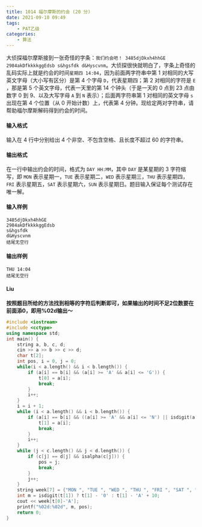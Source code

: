 ```yaml
---
title: 1014 福尔摩斯的约会 (20 分)
date: 2021-09-10 09:49
tags:
    - PAT乙级
categories:
    - 算法
---
```

大侦探福尔摩斯接到一张奇怪的字条：`我们约会吧！ 3485djDkxh4hhGE 2984akDfkkkkggEdsb s&hgsfdk d&Hyscvnm`。大侦探很快就明白了，字条上奇怪的乱码实际上就是约会的时间`星期四 14:04`，因为前面两字符串中第 1 对相同的大写英文字母（大小写有区分）是第 4 个字母 `D`，代表星期四；第 2 对相同的字符是 `E` ，那是第 5 个英文字母，代表一天里的第 14 个钟头（于是一天的 0 点到 23 点由数字 0 到 9、以及大写字母 `A` 到 `N` 表示）；后面两字符串第 1 对相同的英文字母 `s` 出现在第 4 个位置（从 0 开始计数）上，代表第 4 分钟。现给定两对字符串，请帮助福尔摩斯解码得到约会的时间。
#### 输入格式

输入在 4 行中分别给出 4 个非空、不包含空格、且长度不超过 60 的字符串。

#### 输出格式

在一行中输出约会的时间，格式为 `DAY HH:MM`，其中 `DAY` 是某星期的 3 字符缩写，即 `MON` 表示星期一，`TUE` 表示星期二，`WED` 表示星期三，`THU` 表示星期四，`FRI` 表示星期五，`SAT` 表示星期六，`SUN` 表示星期日。题目输入保证每个测试存在唯一解。

#### 输入样例

```in
3485djDkxh4hhGE 
2984akDfkkkkggEdsb 
s&hgsfdk 
d&Hyscvnm
结尾无空行
```

#### 输出样例

```out
THU 14:04
结尾无空行
```

#### Liu

**按照题目所给的方法找到相等的字符后判断即可，如果输出的时间不足2位数要在前面添0，即用%02d输出～**

```c++
#include <iostream>
#include <cctype>
using namespace std;
int main() {
    string a, b, c, d;
    cin >> a >> b >> c >> d;
    char t[2];
    int pos, i = 0, j = 0;
    while(i < a.length() && i < b.length()) {
        if (a[i] == b[i] && (a[i] >= 'A' && a[i] <= 'G')) {
            t[0] = a[i];
            break;
        }
        i++;
    }
    i = i + 1;
    while (i < a.length() && i < b.length()) {
        if (a[i] == b[i] && ((a[i] >= 'A' && a[i] <= 'N') || isdigit(a[i]))) {
            t[1] = a[i];
            break;
        }
        i++;
    }
    while (j < c.length() && j < d.length()) {
        if (c[j] == d[j] && isalpha(c[j])) {
            pos = j;
            break;
        }
        j++;
    }
    string week[7] = {"MON ", "TUE ", "WED ", "THU ", "FRI ", "SAT ", "SUN "};
    int m = isdigit(t[1]) ? t[1] - '0' : t[1] - 'A' + 10;
    cout << week[t[0]-'A'];
    printf("%02d:%02d", m, pos);
    return 0;
}
```

